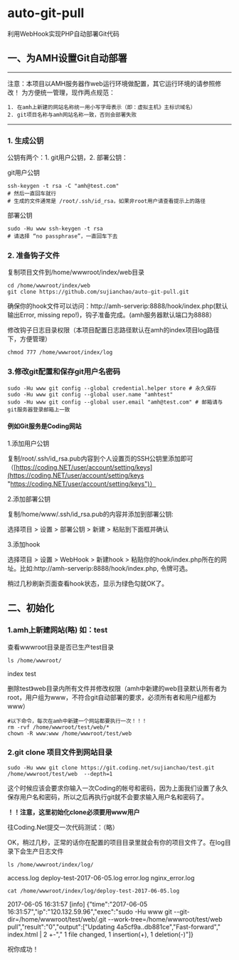 # auto-git-pull
利用WebHook实现PHP自动部署Git代码

## 一、为AMH设置Git自动部署
----------
注意：本项目以AMH服务器作web运行环境做配置，其它运行环境的请参照修改！
为方便统一管理，现作两点规范：

	1. 在amh上新建的网站名称统一用小写字母表示（即：虚拟主机》主标识域名）
	2. git项目名称与amh网站名称一致，否则会部署失败

----------

### 1. 生成公钥

公钥有两个：1. git用户公钥，2. 部署公钥：

git用户公钥

    ssh-keygen -t rsa -C "amh@test.com"
    # 然后一直回车就行
    # 生成的文件通常是 /root/.ssh/id_rsa，如果非root用户请查看提示上的路径

部署公钥

	sudo -Hu www ssh-keygen -t rsa 
	# 请选择 “no passphrase”，一直回车下去

### 2. 准备钩子文件
复制项目文件到/home/wwwroot/index/web目录

	cd /home/wwwroot/index/web
	git clone https://github.com/sujianchao/auto-git-pull.git

确保你的hook文件可以访问：http://amh-serverip:8888/hook/index.php(默认输出Error, missing repo!)，钩子准备完成。(amh服务器默认端口为8888）

修改钩子日志目录权限（本项目配置日志路径默认在amh的index项目log路径下，方便管理）
	
	chmod 777 /home/wwwroot/index/log

### 3.修改git配置和保存git用户名密码

	sudo -Hu www git config --global credential.helper store # 永久保存
	sudo -Hu www git config --global user.name "amhtest" 
	sudo -Hu www git config --global user.email "amh@test.com" # 邮箱请与git服务器登录邮箱上一致

#### 例如Git服务是Coding网站
1.添加用户公钥

复制/root/.ssh/id_rsa.pub内容到个人设置页的SSH公钥里添加即可（[https://coding.NET/user/account/setting/keys](https://coding.NET/user/account/setting/keys "https://coding.NET/user/account/setting/keys")）

2.添加部署公钥

复制/home/www/.ssh/id_rsa.pub的内容并添加到部署公钥:

选择项目 > 设置 > 部署公钥 > 新建 > 粘贴到下面框并确认

3.添加hook

选择项目 > 设置 > WebHook > 新建hook > 粘贴你的hook/index.php所在的网址。比如:http://amh-serverip:8888/hook/index.php, 令牌可选。

稍过几秒刷新页面查看hook状态，显示为绿色勾就OK了。

## 二、初始化
### 1.amh上新建网站(略) 如：test
查看wwwroot目录是否已生产test目录

	ls /home/wwwroot/
index  test

删除test》web目录内所有文件并修改权限（amh中新建的web目录默认所有者为root，用户组为www，不符合git自动部署的要求，必须所有者和用户组都为www）

	#以下命令，每次在amh中新建一个网站都要执行一次！！！
	rm -rvf /home/wwwroot/test/web/*
	chown -R www:www /home/wwwroot/test/web

### 2.git clone 项目文件到网站目录

	sudo -Hu www git clone https://git.coding.net/sujianchao/test.git  /home/wwwroot/test/web  --depth=1
这个时候应该会要求你输入一次Coding的帐号和密码，因为上面我们设置了永久保存用户名和密码，所以之后再执行git就不会要求输入用户名和密码了。

**！！注意，这里初始化clone必须要用www用户**

往Coding.Net提交一次代码测试：（略）

OK，稍过几秒，正常的话你在配置的项目目录里就会有你的项目文件了。在log目录下会生产日志文件

	ls /home/wwwroot/index/log/
access.log  deploy-test-2017-06-05.log  error.log  nginx_error.log

	cat /home/wwwroot/index/log/deploy-test-2017-06-05.log
2017-06-05 16:31:57	[info]	{"time":"2017-06-05 16:31:57","ip":"120.132.59.96","exec":"sudo -Hu www git --git-dir=/home/wwwroot/test/web/.git --work-tree=/home/wwwroot/test/web pull","result":"0","output":["Updating 4a5cf9a..db881ce","Fast-forward"," index.html | 2 +-"," 1 file changed, 1 insertion(+), 1 deletion(-)"]}

祝你成功！
